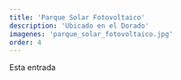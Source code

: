 ```yaml
---
title: 'Parque Solar Fotovoltaico'
description: 'Ubicado en el Dorado'
imagenes: 'parque_solar_fotovoltaico.jpg'
order: 4
---
```


Esta entrada 